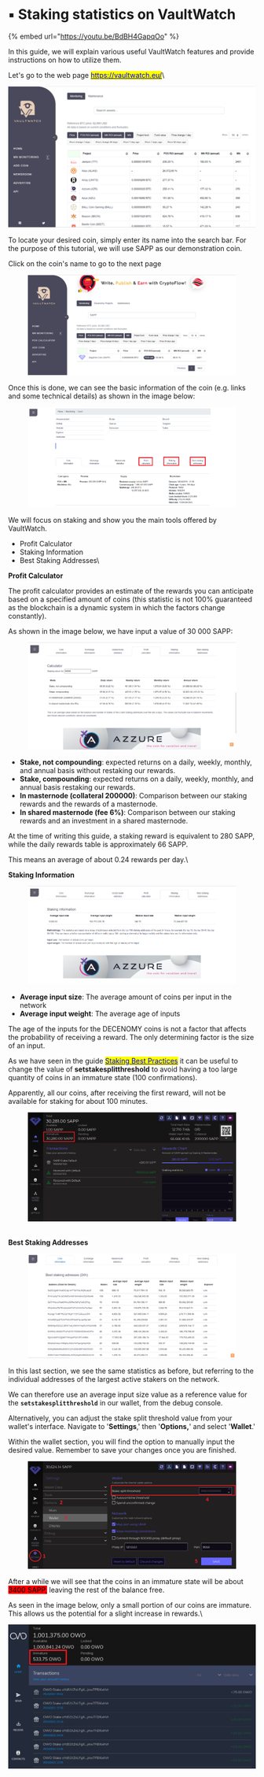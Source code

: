 # ▪ Staking statistics on VaultWatch

{% embed url="https://youtu.be/BdBH4GapqOo" %}

In this guide, we will explain various useful VaultWatch features and provide instructions on how to utilize them.

Let's go to the web page [<mark style="color:blue;">https://vaultwatch.eu/</mark>](https://vaultwatch.eu/)\


![](<../.gitbook/assets/0 (1) (1) (1)>)

To locate your desired coin, simply enter its name into the search bar. For the purpose of this tutorial, we will use SAPP as our demonstration coin.

Click on the coin's name to go to the next page

<figure><img src="../.gitbook/assets/sapp vaultwatch.PNG" alt=""><figcaption></figcaption></figure>

Once this is done, we can see the basic information of the coin (e.g. links and some technical details) as shown in the image below:

<figure><img src="../.gitbook/assets/sapp details.PNG" alt=""><figcaption></figcaption></figure>

We will focus on staking and show you the main tools offered by VaultWatch.

* Profit Calculator
* Staking Information
* Best Staking Addresses\


**Profit Calculator**

The profit calculator provides an estimate of the rewards you can anticipate based on a specified amount of coins (this statistic is not 100% guaranteed as the blockchain is a dynamic system in which the factors change constantly).

As shown in the image below, we have input a value of 30 000 SAPP:

<figure><img src="../.gitbook/assets/sapp profit calculator.PNG" alt=""><figcaption></figcaption></figure>

* **Stake, not compounding**: expected returns on a daily, weekly, monthly, and annual basis without restaking our rewards.
* **Stake, compounding**: expected returns on a daily, weekly, monthly, and annual basis restaking our rewards.
* **In masternode (collateral 200000)**: Comparison between our staking rewards and the rewards of a masternode.
* **In shared masternode (fee 6%)**: Comparison between our staking rewards and an investment in a shared masternode.

At the time of writing this guide, a staking reward is equivalent to 280 SAPP, while the daily rewards table is approximately 66 SAPP.

This means an average of about 0.24 rewards per day.\


**Staking Information**

<figure><img src="../.gitbook/assets/sapp staking info.PNG" alt=""><figcaption></figcaption></figure>

* **Average input size**: The average amount of coins per input in the network
* **Average input weight**: The average age of inputs

The age of the inputs for the DECENOMY coins is not a factor that affects the probability of receiving a reward. The only determining factor is the size of an input.

As we have seen in the guide [<mark style="color:blue;">Staking Best Practices</mark>](../tutorials/decenomy-wallet/staking-optimization-and-common-problems.md) it can be useful to change the value of **setstakesplitthreshold** to avoid having a too large quantity of coins in an immature state (100 confirmations).

Apparently, all our coins, after receiving the first reward, will not be available for staking for about 100 minutes.

<figure><img src="../.gitbook/assets/immature coins.PNG" alt=""><figcaption></figcaption></figure>

\
**Best Staking Addresses**

<figure><img src="../.gitbook/assets/sapp best staking addresses.PNG" alt=""><figcaption></figcaption></figure>

In this last section, we see the same statistics as before, but referring to the individual addresses of the largest active stakers on the network.

We can therefore use an average input size value as a reference value for the **`setstakesplitthreshold`** in our wallet, from the debug console.

Alternatively, you can adjust the stake split threshold value from your wallet's interface. Navigate to '**Settings**,' then '**Options,**' and select '**Wallet**.'&#x20;

Within the wallet section, you will find the option to manually input the desired value. Remember to save your changes once you are finished.

<figure><img src="../.gitbook/assets/stake split threshold (1).PNG" alt=""><figcaption></figcaption></figure>

After a while we will see that the coins in an immature state will be about <mark style="background-color:red;">3400 SAPP,</mark> leaving the rest of the balance free.

As seen in the image below, only a small portion of our coins are immature. This allows us the potential for a slight increase in rewards.\


![](<../.gitbook/assets/8 (1) (1)>)
